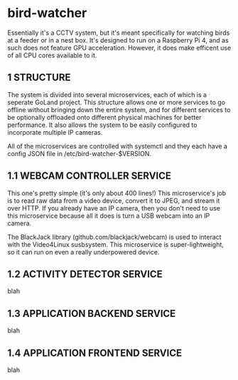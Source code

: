 # bird-watcher
Essentially it's a CCTV system, but it's meant specifically for watching birds at a feeder or in a nest box. It's designed to run on a Raspberry Pi 4, and as such does not feature GPU acceleration. However, it does make efficent use of all CPU cores available to it.

1 STRUCTURE
---------

The system is divided into several microservices, each of which is a seperate GoLand project. This structure allows one or more services to go offline without bringing down the entire system, and for different services to be optionally offloaded onto different physical machines for better performance. It also allows the system to be easily configured to incorporate multiple IP cameras.

All of the microservices are controlled with systemctl and they each have a config JSON file in /etc/bird-watcher-$VERSION.

  1.1 WEBCAM CONTROLLER SERVICE
  -----------------------------
  
  This one's pretty simple (it's only about 400 lines!) This microservice's job is to read raw data from a video device, convert it to JPEG, and stream it over HTTP. If you already have an IP camera, then you don't need to use this microservice because all it does is turn a USB webcam into an IP camera.
  
  The BlackJack library (github.com/blackjack/webcam) is used to interact with the Video4Linux susbsystem. This microservice is super-lightweight, so it can run on even a really underpowered device.
  
  1.2 ACTIVITY DETECTOR SERVICE
  -----------------------------
  
  blah
  
  1.3 APPLICATION BACKEND SERVICE
  -------------------------------
  
  blah
  
  1.4 APPLICATION FRONTEND SERVICE
  --------------------------------
  
  blah
